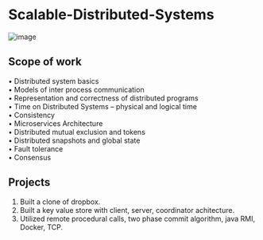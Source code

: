 # Scalable-Distributed-Systems

![image](https://user-images.githubusercontent.com/35156624/134996442-a93aae7b-0ff8-4292-bf96-d2d5de07c242.png)

## Scope of work

• Distributed system basics  
• Models of inter process communication  
• Representation and correctness of distributed programs  
• Time on Distributed Systems – physical and logical time  
• Consistency  <br>
• Microservices Architecture <br>
• Distributed mutual exclusion and tokens  
• Distributed snapshots and global state  
• Fault tolerance  
• Consensus  

## Projects
1. Built a clone of dropbox.
2. Built a key value store with client, server, coordinator achitecture. 
3. Utilized remote procedural calls, two phase commit algorithm, java RMI, Docker, TCP. 


